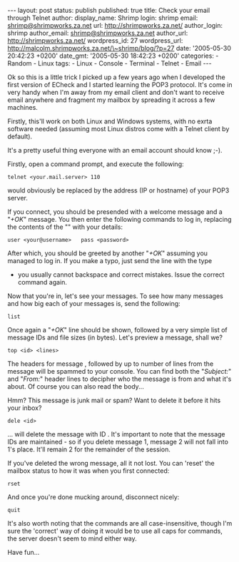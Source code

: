 --- layout: post status: publish published: true title: Check your email
through Telnet author: display\_name: Shrimp login: shrimp email:
shrimp@shrimpworks.za.net url: http://shrimpworks.za.net/ author\_login:
shrimp author\_email: shrimp@shrimpworks.za.net author\_url:
http://shrimpworks.za.net/ wordpress\_id: 27 wordpress\_url:
http://malcolm.shrimpworks.za.net/\~shrimp/blog/?p=27 date: '2005-05-30
20:42:23 +0200' date\_gmt: '2005-05-30 18:42:23 +0200' categories: -
Random - Linux tags: - Linux - Console - Terminal - Telnet - Email ---

Ok so this is a little trick I picked up a few years ago when I
developed the first version of ECheck and I started learning the POP3
protocol. It's come in very handy when I'm away from my email client and
don't want to receive email anywhere and fragment my mailbox by
spreading it across a few machines.

Firstly, this'll work on both Linux and Windows systems, with no exrta
software needed (assuming most Linux distros come with a Telnet client
by default).

It's a pretty useful thing everyone with an email account should know
;-).

Firstly, open a command prompt, and execute the following:

`telnet <your.mail.server> 110`

would obviously be replaced by the address (IP or hostname) of your POP3
server.

If you connect, you should be presended with a welcome message and a
"*+OK*" message. You then enter the following commands to log in,
replacing the contents of the "" with your details:

`user <your@username>   pass <password>`

After which, you should be greeted by another "*+OK*" assuming you
managed to log in. If you make a typo, just send the line with the type
- you usually cannot backspace and correct mistakes. Issue the correct
command again.

Now that you're in, let's see your messages. To see how many messages
and how big each of your messages is, send the following:

`list`

Once again a "*+OK*" line should be shown, followed by a very simple
list of message IDs and file sizes (in bytes). Let's preview a message,
shall we?

`top <id> <lines>`

The headers for message , followed by up to number of lines from the
message will be spammed to your console. You can find both the
"*Subject:*" and "*From:*" header lines to decipher who the message is
from and what it's about. Of course you can also read the body...

Hmm? This message is junk mail or spam? Want to delete it before it hits
your inbox?

`dele <id>`

... will delete the message with ID . It's important to note that the
message IDs are maintained - so if you delete message 1, message 2 will
not fall into 1's place. It'll remain 2 for the remainder of the
session.

If you've deleted the wrong message, all it not lost. You can 'reset'
the mailbox status to how it was when you first connected:

`rset`

And once you're done mucking around, disconnect nicely:

`quit`

It's also worth noting that the commands are all case-insensitive,
though I'm sure the 'correct' way of doing it would be to use all caps
for commands, the server doesn't seem to mind either way.

Have fun...

